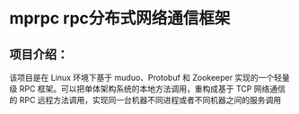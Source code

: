 # mprpc rpc分布式网络通信框架

## 项目介绍：
该项目是在 Linux 环境下基于 muduo、Protobuf 和 Zookeeper 实现的一个轻量级 RPC 框架。可以把单体架构系统的本地方法调用，重构成基于 TCP 网络通信的 RPC 远程方法调用，实现同一台机器不同进程或者不同机器之间的服务调用
